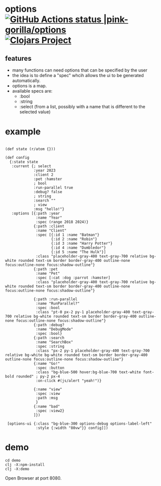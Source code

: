 # options [![GitHub Actions status |pink-gorilla/options](https://github.com/pink-gorilla/options/workflows/CI/badge.svg)](https://github.com/pink-gorilla/options/actions?workflow=CI)[![Clojars Project](https://img.shields.io/clojars/v/org.pinkgorilla/options.svg)](https://clojars.org/org.pinkgorilla/options)


## features
- many functions can need options that can be specified by the user
- the idea is to define a "spec" whcih allows the ui to be generated automatically. 
- options is a map.
- available specs are:
  - :bool 
  - :string 
  - :select (from a list, possibly with a name that is different to the selected value) 

# example

```
 
(def state (r/atom {}))

(def config
  {:state state
   :current {; select
             :year 2023
             :client 2
             :pet :hamster
             ; bool
             :run-parallel true
             :debug? false
             ; string
             :search ""
             ; view
             :msg "hello!"}
   :options [{:path :year
              :name "Year"
              :spec (range 2018 2024)}
             {:path :client
              :name "Client"
              :spec [{:id 1 :name "Batman"}
                     {:id 2 :name "Robin"}
                     {:id 3 :name "Harry Potter"}
                     {:id 4 :name "Dumbledor"}
                     {:id 5 :name "The Hulk"}]
              :class "placeholder-gray-400 text-gray-700 relative bg-white rounded text-sm border border-gray-400 outline-none focus:outline-none focus:shadow-outline"}
             {:path :pet
              :name "Pet"
              :spec [:cat :dog :parrot :hamster]
              :class "placeholder-gray-400 text-gray-700 relative bg-white rounded text-sm border border-gray-400 outline-none focus:outline-none focus:shadow-outline"}

             {:path :run-parallel
              :name "RunParallel?"
              :spec :bool
              :class "pt-0 px-2 py-1 placeholder-gray-400 text-gray-700 relative bg-white rounded text-sm border border-gray-400 outline-none focus:outline-none focus:shadow-outline"}
             {:path :debug?
              :name "DebugMode"
              :spec :bool}
             {:path :search
              :name "SearchBox"
              :spec :string
              :class "px-2 py-1 placeholder-gray-400 text-gray-700 relative bg-white bg-white rounded text-sm border border-gray-400 outline-none focus:outline-none focus:shadow-outline"}
             {:name "Go!"
              :spec :button
              :class "bg-blue-500 hover:bg-blue-700 text-white font-bold rounded" ; py-2 px-4
              :on-click #(js/alert "yeah!")}
             
             {:name "view"
              :spec :view
              :path :msg
              }
             {:name "bad"
              :spec :view2}
             ]})

 [options-ui {:class "bg-blue-300 options-debug options-label-left"
              :style {:width "80vw"}} config]])

```

# demo

```
cd demo
clj -X:npm-install
clj -X:demo
```

Open Browser at port 8080.